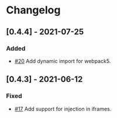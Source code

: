 # Changelog

## [0.4.4] - 2021-07-25
### Added
- [#20](https://github.com/crimx/webpack-target-webextension/pull/20) Add dynamic import for webpack5.

## [0.4.3] - 2021-06-12
### Fixed
- [#17](https://github.com/crimx/webpack-target-webextension/pull/17) Add support for injection in iframes.